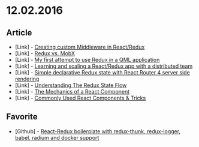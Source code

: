 # 12.02.2016

## Article

- \[Link\] - [Creating custom Middleware in React/Redux](https://medium.com/@jihdeh/creating-custom-middleware-in-react-redux-961570459ecb#.j4q17acgy)
- \[Link\] - [Redux vs. MobX](https://medium.com/@himrc/redux-vs-mobx-a42c8950f3#.4cuxk19cc)
- \[Link\] - [My first attempt to use Redux in a QML application](https://medium.com/@benlaud/my-first-attempt-to-use-redux-in-a-qml-application-dc7a21689fb#.rsfaqljfx)
- \[Link\] - [Learning and scaling a React/Redux app with a distributed team](https://devblog.xero.com/learning-and-scaling-a-react-redux-app-with-a-distributed-team-e4c397def187#.g7gkkfgrt)
- \[Link\] - [Simple declarative Redux state with React Router 4 server side rendering](https://medium.com/@AlexFaunt/satisfying-your-apps-state-343118b0730d#.grc2sntrw)
- \[Link\] - [Understanding The Redux State Flow](https://medium.com/@kangzeroo/a-general-purpose-react-redux-boilerplate-using-es6-e9d461ec4c4d#.f8b9yvrv5)
- \[Link\] - [The Mechanics of a React Component](https://medium.com/@kangzeroo/a-general-purpose-react-redux-boilerplate-using-es6-part-ii-f09b4f71f3b3#.7y9bat2yz)
- \[Link\] - [Commonly Used React Components & Tricks](https://medium.com/@kangzeroo/a-general-purpose-react-redux-boilerplate-using-es6-part-iii-bc3fb2728b0f#.tmdf8uly4)


## Favorite

- \[Github\] - [React-Redux boilerplate with redux-thunk, redux-logger, babel, radium and docker support ](https://github.com/kangzeroo/Kangzeroos-ES6-React-Redux-Boilerplate)
